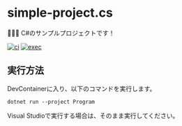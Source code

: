 # simple-project.cs

🐠🐠🐠 C#のサンプルプロジェクトです！  

[![ci](https://github.com/osawa-koki/simple-project.cs/actions/workflows/ci.yml/badge.svg)](https://github.com/osawa-koki/simple-project.cs/actions/workflows/ci.yml)
[![exec](https://github.com/osawa-koki/simple-project.cs/actions/workflows/exec.yml/badge.svg)](https://github.com/osawa-koki/simple-project.cs/actions/workflows/exec.yml)

## 実行方法

DevContainerに入り、以下のコマンドを実行します。  

```shell
dotnet run --project Program
```

Visual Studioで実行する場合は、そのまま実行してください。  
